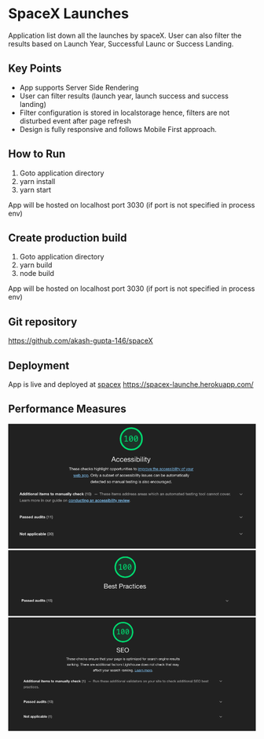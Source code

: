 # SpaceX Launches

Application list down all the launches by spaceX.
User can also filter the results based on Launch Year, Successful Launc or Success Landing.

## Key Points

*   App supports Server Side Rendering
*   User can filter results (launch year, launch success and success landing)
*   Filter configuration is stored in localstorage hence, filters are not disturbed event after page refresh
*   Design is fully responsive and follows Mobile First approach.

## How to Run

1) Goto application directory
2)  yarn install
3)  yarn start

App will be hosted on localhost port 3030 (if port is not specified in process env)

## Create production build

1) Goto application directory
2) yarn build
3) node build

App will be hosted on localhost port 3030 (if port is not specified in process env)

## Git repository

 https://github.com/akash-gupta-146/spaceX


## Deployment

App is live and deployed at [spacex](https://spacex-launche.herokuapp.com/) https://spacex-launche.herokuapp.com/

## Performance Measures

<img src="imgs/accessibility.png" />
<img src="imgs/Best-Practises.png" />
<img src="imgs/SEO.png" />



